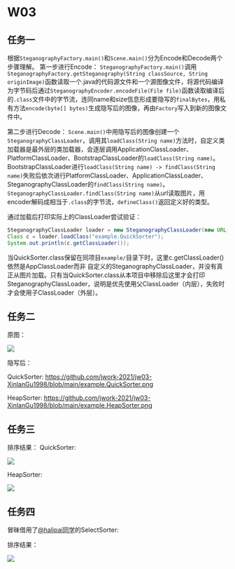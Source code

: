 # W03
## 任务一
根据`SteganographyFactory.main()`和`Scene.main()`分为Encode和Decode两个步骤理解。
第一步进行Encode：
`SteganographyFactory.main()`调用`SteganographyFactory.getSteganography(String classSource, String originImage)`函数读取一个.java的代码源文件和一个源图像文件，将源代码编译为字节码后通过`SteganographyEncoder.encodeFile(File file)`函数读取编译后的`.class`文件中的字节流，连同name和size信息形成要隐写的`finalBytes`，用私有方法`encode(byte[] bytes)`生成隐写后的图像，再由`Factory`写入到新的图像文件中。

第二步进行Decode：
`Scene.main()`中用隐写后的图像创建一个`SteganographyClassLoader`，调用其`loadClass(String name)`方法时，自定义类加载器是最外层的类加载器，会逐层调用ApplicationClassLoader、PlatformClassLoader、BootstrapClassLoader的`loadClass(String name)`。BootstrapClassLoader进行`loadClass(String name) -> findClass(String name)`失败后依次进行PlatformClassLoader、ApplicationClassLoader、SteganographyClassLoader的`findClass(String name)`。
`SteganographyClassLoader.findClass(String name)`从url读取图片，用encoder解码成相当于`.class`的字节流，`defineClass()`返回定义好的类型。

通过加载后打印实际上的ClassLoader尝试验证：
```java
SteganographyClassLoader loader = new SteganographyClassLoader(new URL("file:./example.QuickSorter.png"));
Class c = loader.loadClass("example.QuickSorter");
System.out.println(c.getClassLoader());
```
当QuickSorter.class保留在同项目`example/`目录下时，这里c.getClassLoader()依然是AppClassLoader而非
自定义的SteganographyClassLoader，并没有真正从图片加载。只有当QuickSorter.class从本项目中移除后这里才会打印SteganographyClassLoader，说明是优先使用父ClassLoader（内层），失败时才会使用子ClassLoader（外层）。

## 任务二

原图：

![](https://tva1.sinaimg.cn/large/008i3skNgy1gv6qyy1g7gj60p00e642502.jpg)

隐写后：

QuickSorter: https://github.com/jwork-2021/jw03-XinlanGu1998/blob/main/example.QuickSorter.png

HeapSorter: https://github.com/jwork-2021/jw03-XinlanGu1998/blob/main/example.HeapSorter.png
## 任务三
排序结果：
QuickSorter:

![](https://tva1.sinaimg.cn/large/008i3skNgy1gv6r5g9qmrj60j609emy002.jpg)

HeapSorter:

![](https://tva1.sinaimg.cn/large/008i3skNgy1gv6qxmf1k1j60j60aaab602.jpg)

## 任务四

冒昧借用了[@halipai同学](https://github.com/jwork-2021/jw03-halipai/tree/main/jw03-halipai)的SelectSorter:

排序结果：

![](https://tva1.sinaimg.cn/large/008i3skNgy1gv6rfn3fhpj60j805m3yw02.jpg)